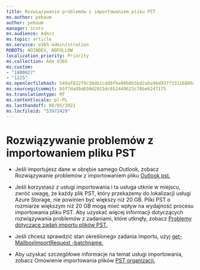 ```yaml
---
title: Rozwiązywanie problemów z importowaniem pliku PST
ms.author: pebaum
author: pebaum
manager: scotv
ms.audience: Admin
ms.topic: article
ms.service: o365-administration
ROBOTS: NOINDEX, NOFOLLOW
localization_priority: Priority
ms.collection: Adm_O365
ms.custom:
- "1800027"
- "1225"
ms.openlocfilehash: 549af832f9c58db1cdd8fbe80b8b5bd2aba9bd937f33116806a9391cbc9a5d4c
ms.sourcegitcommit: b5f7da89a650d2915dc652449623c78be6247175
ms.translationtype: MT
ms.contentlocale: pl-PL
ms.lasthandoff: 08/05/2021
ms.locfileid: "53972429"
---
```

# <a name="troubleshooting-pst-import-issues"></a>Rozwiązywanie problemów z importowaniem pliku PST

- Jeśli importujesz dane w obrębie samego Outlook, zobacz Rozwiązywanie problemów z importowaniem pliku [Outlook pst.](https://support.office.com/article/Fix-problems-importing-an-Outlook-pst-file-2d2e50dc-5c36-4ab2-ab50-f1be733b3d6e)

- Jeśli korzystasz z usługi importowania i ta usługa utknie w miejscu, zwróć uwagę, że każdy plik PST, który przekażemy do lokalizacji usługi Azure Storage, nie powinien być większy niż 20 GB. Pliki PST o rozmiarze większym niż 20 GB mogą mieć wpływ na wydajność procesu importowania pliku PST. Aby uzyskać więcej informacji dotyczących rozwiązywania problemów z zadaniami, które utknęły, zobacz [Problemy dotyczące zadań importu plików PST.](https://docs.microsoft.com/office365/troubleshoot/pst-import-service/issues-with-pst-import-job)

- Jeśli chcesz sprawdzić stan określonego zadania importu, użyj [get-MailboxImportRequest -batchname.](https://docs.microsoft.com/powershell/module/exchange/mailboxes/get-mailboximportrequest)

- Aby uzyskać szczegółowe informacje na temat usługi importowania, zobacz Omówienie importowania plików [PST organizacji.](https://docs.microsoft.com/microsoft-365/compliance/importing-pst-files-to-office-365?view=o365-worldwide)

